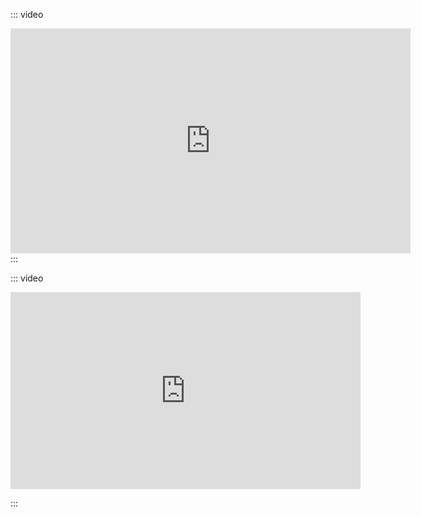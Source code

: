 ::: video
<iframe width="640" height="360" src="https://msit.microsoftstream.com/embed/video/7241ccf1-0de8-4235-a1c1-bbf2392616ee?autoplay=false&showinfo=true" frameborder="0" allowfullscreen ></iframe>
:::


::: video

<iframe width="560" height="315" src="https://www.youtube.com/embed/OtqFyBA6Dbk" frameborder="0" allow="accelerometer; autoplay; encrypted-media; gyroscope; picture-in-picture" allowfullscreen></iframe>

:::